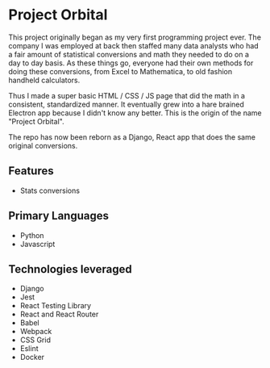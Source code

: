 # Project Orbital

This project originally began as my very first programming project ever. The company I was employed at back then staffed many data analysts who had a fair amount of statistical conversions and math they needed to do on a day to day basis. As these things go, everyone had their own methods for doing these conversions, from Excel to Mathematica, to old fashion handheld calculators.

Thus I made a super basic HTML / CSS / JS page that did the math in a consistent, standardized manner. It eventually grew into a hare brained Electron app because I didn't know any better. This is the origin of the name "Project Orbital".

The repo has now been reborn as a Django, React app that does the same original conversions.

## Features
- Stats conversions

## Primary Languages
- Python
- Javascript

## Technologies leveraged
- Django
- Jest
- React Testing Library
- React and React Router
- Babel
- Webpack
- CSS Grid
- Eslint
- Docker
